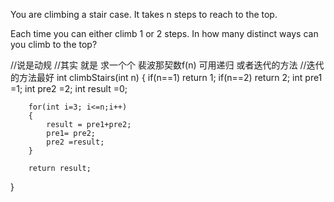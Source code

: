 You are climbing a stair case. It takes n steps to reach to the top.

Each time you can either climb 1 or 2 steps. In how many distinct ways can you climb to the top?



//说是动规
//其实 就是 求一个个 裴波那契数f(n) 可用递归 或者迭代的方法
//迭代的方法最好
int climbStairs(int n)
{
        if(n==1) return 1;
        if(n==2) return 2;
        int pre1 =1;
        int pre2 =2;
        int result =0;
        
        for(int i=3; i<=n;i++)
        {
            result = pre1+pre2;
            pre1= pre2;
            pre2 =result;
        }
        
        return result;
}
